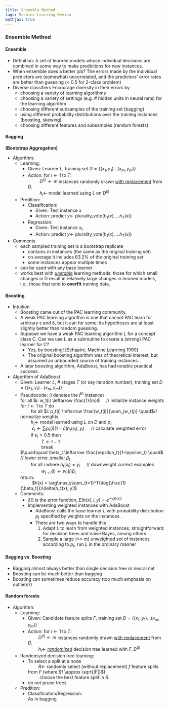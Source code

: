 ```yaml
---
title: Ensemble Method
tags: Machine-Learning-Review
mathjax: true
---
```


### Ensemble Method  

#### Ensemble  
* Definition:
  A set of learned models whose individual decisions are combined in some way to make predictions for new instances.
* When ensemble does a better job?
  The errors made by the individual predictors are (somewhat) uncorrelated, and the predictors' error rates are better than guessing (< 0.5 for 2-class problem)
* Diverse classifiers
  Encourage diversity in their errors by
  * choosing a variety of learning algorithms
  * choosing a variety of settings (e.g. # hidden units in neural nets) for the learning algorithm
  * choosing different subsamples of the training set (bagging)
  * using different probability distributions over the training instances (boosting, skewing)
  * choosing different features and subsamples (random forests)

#### Bagging 
**(Bootstrap Aggregation)**  
* Algorithm:
  * Learning:
    * Given: 
      Learner $L$, training set $D = \{(x_1,y_1) \ldots (x_m,y_m)\}$
    * Action:
      for $i \leftarrow 1$ to $T$:  
      $\quad\quad$ $D^{(i)} \leftarrow m$ instances randomly drawn <u>with replacement</u> from $D$.  
      $\quad\quad$ $h_i \leftarrow$ model learned using $L$ on $D^{(i)}$
  * Predition:
    * Classification:
      * Given:
        Test instance $x$
      * Action:
        predict $y \leftarrow$ plurality_vote($h_1(x), \ldots h_T(x)$)
    * Regression:
      * Given:
        Test instance $x_t$
      * Action:
        predict $y \leftarrow$ plurality_vote($h_1(x), \ldots h_T(x)$)
* Comments
  * each sampled training set is a bootstrap replicate
    * contains m instances (the same as the original training set)
    * on average it includes 63.2% of the original training set
    * some instances appear multiple times
  * can be used with any base learner
  * works best with *<u>unstable</u>* learning methods: those for which small changes in D result in relatively large changes in learned models, i.e., those that tend to **overfit** training data.

#### Boosting
* Intuition
  * Boosting came out of the PAC learning community.
  * A weak PAC learning algorithm is one that cannot PAC learn for arbitrary ε and δ, but it can for some: its hypotheses are at least slightly better than random guessing.
  * Suppose we have a weak PAC learning algorithm L for a concept class C. Can we use L as a subroutine to create a (strong) PAC learner for C?
    * Yes, by boosting! [Schapire, Machine Learning 1990]
    * The original boosting algorithm was of theoretical interest, but assumed an unbounded source of training instances.
  * A later boosting algorithm, AdaBoost, has had notable practical success.
* Algorithm of AdaBoost
  * Given:
    Learner $L$, # stages $T$ (or say iteration number), training set $D = \{(x_1,y_1) \ldots (x_m,y_m)\}$
  * Pseudocode: ($i$ denotes the $i^{th}$ instance)  
    for all $i: w_1(i) \leftarrow \frac{1}{m}$  $\quad$// initialize instance weights  
    for $t\leftarrow 1$ to $T$ do  
    $\quad\quad$for all $i: p_t(i) \leftarrow \frac{w_t(i)}{\sum_jw_t(j)} \quad$// normalize weights  
    $\quad\quad h_t \leftarrow$ model learned using $L$ on $D$ and $p_t$  
    $\quad\quad$ $\epsilon_t \leftarrow \sum_ip_t(i)(1-\delta(h_t(x_i), y_i)$   $\quad$// calculate weighted error  
    $\quad\quad$if $\epsilon_t>0.5$ then  
    $\quad\quad \quad\quad T\leftarrow t-1$  
    $\quad\quad \quad\quad$break  
    $\quad\quad \beta_t \leftarrow \frac{\epsilon_t}{1-\epsilon_t} \quad$ // lower error, smaller $\beta_t$  
    $\quad\quad$for all $i$ where $h_t(x_i) = y_i \quad$ // downweight correct examples  
    $\quad\quad$$\quad\quad w_{t+l}(i) \leftarrow w_t(i)\beta_t$  
    return:  
    $\quad\quad$ $h(x) = \arg\max_y\sum_{t=1}^T(\log{\frac{1}{\beta_t}})\delta(h_t(x), y)$  
  * Comments:
    * $\delta()$ is the error function, $E(h(x), i, y) = e^{-y_ih(x_i)}$
    * Implementing weighted instances with AdaBoost
      * AdaBoost calls the base learner $L$ with probability distribution $p_t$ specified by weights on the instances.
      * There are two ways to handle this
        1. Adapt $L$ to learn from weighted instances; straightforward for decision trees and naïve Bayes, among others
        2. Sample a large (>> m) unweighted set of instances according to $p_t$; run $L$ in the ordinary manner

#### Bagging vs. Boosting
* Bagging almost always better than single decision tree or neural net
* Boosting can be much better than bagging
* Boosting can sometimes reduce accuracy (too much emphasis on outliers?)

#### Random forests
* Algorithm:
   * Learning:
     * Given: 
       Candidate feature splits $F$, training set $D = \{(x_1,y_1) \ldots (x_m,y_m)\}$
     * Action:
       for $i \leftarrow 1$ to $T$:  
       $\quad\quad D^{(i)} \leftarrow m$ instances randomly drawn <u>with replacement</u> from $D$.  
       $\quad\quad h_i \leftarrow$ *<u>randomized</u>* decision tree learned with $F, D^{(i)}$
   * Randomized decision tree learning:
     * To select a split at a node  
     $\quad\quad R ←$ randomly select (without replacement) $f$ feature splits from $F$ (where $f \approx \sqrt{|F|}$)  
     $\quad\quad$ choose the best feature split in $R$.
     * do not prune trees.
   * Predition:
     * Classification/Regression:  
       As in bagging